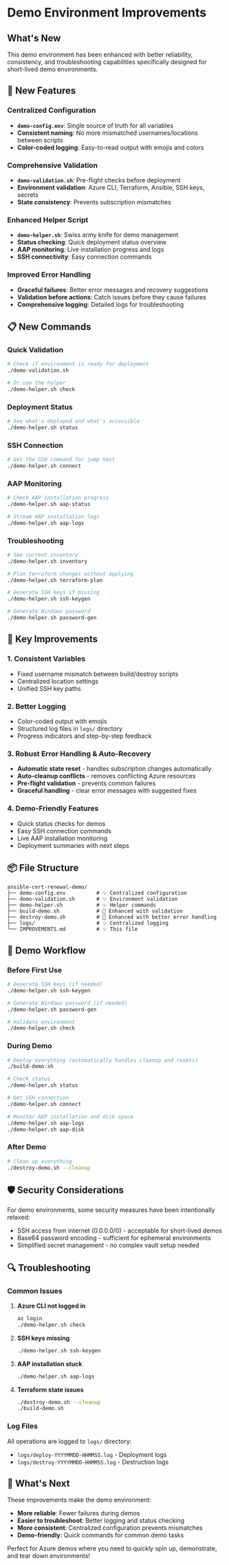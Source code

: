 # Demo Environment Improvements

## What's New

This demo environment has been enhanced with better reliability, consistency, and troubleshooting capabilities specifically designed for short-lived demo environments.

## 🚀 New Features

### Centralized Configuration
- **`demo-config.env`**: Single source of truth for all variables
- **Consistent naming**: No more mismatched usernames/locations between scripts
- **Color-coded logging**: Easy-to-read output with emojis and colors

### Comprehensive Validation
- **`demo-validation.sh`**: Pre-flight checks before deployment
- **Environment validation**: Azure CLI, Terraform, Ansible, SSH keys, secrets
- **State consistency**: Prevents subscription mismatches

### Enhanced Helper Script
- **`demo-helper.sh`**: Swiss army knife for demo management
- **Status checking**: Quick deployment status overview
- **AAP monitoring**: Live installation progress and logs
- **SSH connectivity**: Easy connection commands

### Improved Error Handling
- **Graceful failures**: Better error messages and recovery suggestions
- **Validation before actions**: Catch issues before they cause failures
- **Comprehensive logging**: Detailed logs for troubleshooting

## 📋 New Commands

### Quick Validation
```bash
# Check if environment is ready for deployment
./demo-validation.sh

# Or use the helper
./demo-helper.sh check
```

### Deployment Status
```bash
# See what's deployed and what's accessible
./demo-helper.sh status
```

### SSH Connection
```bash
# Get the SSH command for jump host
./demo-helper.sh connect
```

### AAP Monitoring
```bash
# Check AAP installation progress
./demo-helper.sh aap-status

# Stream AAP installation logs
./demo-helper.sh aap-logs
```

### Troubleshooting
```bash
# See current inventory
./demo-helper.sh inventory

# Plan terraform changes without applying
./demo-helper.sh terraform-plan

# Generate SSH keys if missing
./demo-helper.sh ssh-keygen

# Generate Windows password
./demo-helper.sh password-gen
```

## 🔧 Key Improvements

### 1. **Consistent Variables**
- Fixed username mismatch between build/destroy scripts
- Centralized location settings
- Unified SSH key paths

### 2. **Better Logging**
- Color-coded output with emojis
- Structured log files in `logs/` directory
- Progress indicators and step-by-step feedback

### 3. **Robust Error Handling & Auto-Recovery**
- **Automatic state reset** - handles subscription changes automatically
- **Auto-cleanup conflicts** - removes conflicting Azure resources
- **Pre-flight validation** - prevents common failures
- **Graceful handling** - clear error messages with suggested fixes

### 4. **Demo-Friendly Features**
- Quick status checks for demos
- Easy SSH connection commands
- Live AAP installation monitoring
- Deployment summaries with next steps

## 📦 File Structure

```
ansible-cert-renewal-demo/
├── demo-config.env          # ✨ Centralized configuration
├── demo-validation.sh       # ✨ Environment validation
├── demo-helper.sh           # ✨ Helper commands
├── build-demo.sh            # 🔄 Enhanced with validation
├── destroy-demo.sh          # 🔄 Enhanced with better error handling
├── logs/                    # ✨ Centralized logging
└── IMPROVEMENTS.md          # ✨ This file
```

## 🎯 Demo Workflow

### Before First Use
```bash
# Generate SSH keys (if needed)
./demo-helper.sh ssh-keygen

# Generate Windows password (if needed)
./demo-helper.sh password-gen

# Validate environment
./demo-helper.sh check
```

### During Demo
```bash
# Deploy everything (automatically handles cleanup and resets)
./build-demo.sh

# Check status
./demo-helper.sh status

# Get SSH connection
./demo-helper.sh connect

# Monitor AAP installation and disk space
./demo-helper.sh aap-logs
./demo-helper.sh aap-disk
```

### After Demo
```bash
# Clean up everything
./destroy-demo.sh --cleanup
```

## 🛡️ Security Considerations

For demo environments, some security measures have been intentionally relaxed:
- SSH access from internet (0.0.0.0/0) - acceptable for short-lived demos
- Base64 password encoding - sufficient for ephemeral environments
- Simplified secret management - no complex vault setup needed

## 🔍 Troubleshooting

### Common Issues

1. **Azure CLI not logged in**
   ```bash
   az login
   ./demo-helper.sh check
   ```

2. **SSH keys missing**
   ```bash
   ./demo-helper.sh ssh-keygen
   ```

3. **AAP installation stuck**
   ```bash
   ./demo-helper.sh aap-logs
   ```

4. **Terraform state issues**
   ```bash
   ./destroy-demo.sh --cleanup
   ./build-demo.sh
   ```

### Log Files
All operations are logged to `logs/` directory:
- `logs/deploy-YYYYMMDD-HHMMSS.log` - Deployment logs
- `logs/destroy-YYYYMMDD-HHMMSS.log` - Destruction logs

## 🚀 What's Next

These improvements make the demo environment:
- **More reliable**: Fewer failures during demos
- **Easier to troubleshoot**: Better logging and status checking
- **More consistent**: Centralized configuration prevents mismatches
- **Demo-friendly**: Quick commands for common demo tasks

Perfect for Azure demos where you need to quickly spin up, demonstrate, and tear down environments!
